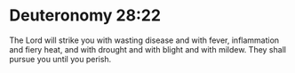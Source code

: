 # Deuteronomy 28:22

The Lord will strike you with wasting disease and with fever, inflammation and fiery heat, and with drought and with blight and with mildew. They shall pursue you until you perish.
